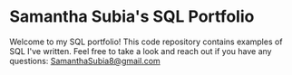 # Samantha Subia's SQL Portfolio

Welcome to my SQL portfolio! This code repository contains examples of SQL I've written. Feel free to take a look and reach out if you have any questions: SamanthaSubia8@gmail.com

